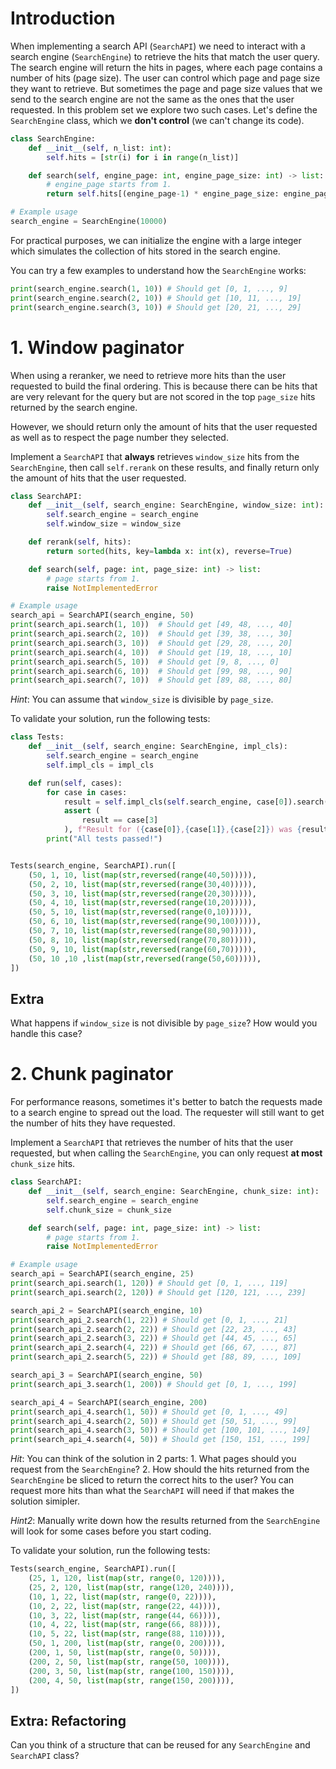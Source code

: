 # Introduction

When implementing a search API (`SearchAPI`) we need to interact with a search engine (`SearchEngine`) to retrieve the hits that match the user query. The search engine will return the hits in pages, where each page contains a number of hits (page size). The user can control which page and page size they want to retrieve. But sometimes the page and page size values that we send to the search engine are not the same as the ones that the user requested. In this problem set we explore two such cases. Let's define the `SearchEngine` class, which we **don't control** (we can't change its code).

```python
class SearchEngine:
    def __init__(self, n_list: int):
        self.hits = [str(i) for i in range(n_list)]

    def search(self, engine_page: int, engine_page_size: int) -> list:
        # engine_page starts from 1.
        return self.hits[(engine_page-1) * engine_page_size: engine_page * engine_page_size]

# Example usage
search_engine = SearchEngine(10000)
```

For practical purposes, we can initialize the engine with a large integer which simulates the collection of hits stored in the search engine.

You can try a few examples to understand how the `SearchEngine` works:

```python
print(search_engine.search(1, 10)) # Should get [0, 1, ..., 9]
print(search_engine.search(2, 10)) # Should get [10, 11, ..., 19]
print(search_engine.search(3, 10)) # Should get [20, 21, ..., 29]
```


# 1. Window paginator

When using a reranker, we need to retrieve more hits than the user requested to build the final ordering. This is because there can be hits that are very relevant for the query but are not scored in the top `page_size` hits returned by the search engine.

However, we should return only the amount of hits that the user requested as well as to respect the page number they selected.

Implement a `SearchAPI` that **always** retrieves `window_size` hits from the `SearchEngine`, then call `self.rerank` on these results, and finally return only the amount of hits that the user requested.

```python
class SearchAPI:
    def __init__(self, search_engine: SearchEngine, window_size: int):
        self.search_engine = search_engine
        self.window_size = window_size

    def rerank(self, hits):
        return sorted(hits, key=lambda x: int(x), reverse=True)

    def search(self, page: int, page_size: int) -> list:
        # page starts from 1.
        raise NotImplementedError

# Example usage
search_api = SearchAPI(search_engine, 50)
print(search_api.search(1, 10))  # Should get [49, 48, ..., 40]
print(search_api.search(2, 10))  # Should get [39, 38, ..., 30]
print(search_api.search(3, 10))  # Should get [29, 28, ..., 20]
print(search_api.search(4, 10))  # Should get [19, 18, ..., 10]
print(search_api.search(5, 10))  # Should get [9, 8, ..., 0]
print(search_api.search(6, 10))  # Should get [99, 98, ..., 90]
print(search_api.search(7, 10))  # Should get [89, 88, ..., 80]
```

*Hint*: You can assume that `window_size` is divisible by `page_size`.

To validate your solution, run the following tests:

```python
class Tests:
    def __init__(self, search_engine: SearchEngine, impl_cls):
        self.search_engine = search_engine
        self.impl_cls = impl_cls

    def run(self, cases):
        for case in cases:
            result = self.impl_cls(self.search_engine, case[0]).search(case[1], case[2])
            assert (
                result == case[3]
            ), f"Result for ({case[0]},{case[1]},{case[2]}) was {result}, expected {case[3]}"
        print("All tests passed!")


Tests(search_engine, SearchAPI).run([
    (50, 1, 10, list(map(str,reversed(range(40,50))))),
    (50, 2, 10, list(map(str,reversed(range(30,40))))),
    (50, 3, 10, list(map(str,reversed(range(20,30))))),
    (50, 4, 10, list(map(str,reversed(range(10,20))))),
    (50, 5, 10, list(map(str,reversed(range(0,10))))),
    (50, 6, 10, list(map(str,reversed(range(90,100))))),
    (50, 7, 10, list(map(str,reversed(range(80,90))))),
    (50, 8, 10, list(map(str,reversed(range(70,80))))),
    (50, 9, 10, list(map(str,reversed(range(60,70))))),
    (50, 10 ,10 ,list(map(str,reversed(range(50,60))))),
])
```

## Extra

What happens if `window_size` is not divisible by `page_size`? How would you handle this case?

# 2. Chunk paginator

For performance reasons, sometimes it's better to batch the requests made to a search engine to spread out the load. The requester will still want to get the number of hits they have requested.

Implement a `SearchAPI` that retrieves the number of hits that the user requested, but when calling the `SearchEngine`, you can only request **at most** `chunk_size` hits.

```python
class SearchAPI:
    def __init__(self, search_engine: SearchEngine, chunk_size: int):
        self.search_engine = search_engine
        self.chunk_size = chunk_size

    def search(self, page: int, page_size: int) -> list:
        # page starts from 1.
        raise NotImplementedError

# Example usage
search_api = SearchAPI(search_engine, 25)
print(search_api.search(1, 120)) # Should get [0, 1, ..., 119]
print(search_api.search(2, 120)) # Should get [120, 121, ..., 239]

search_api_2 = SearchAPI(search_engine, 10)
print(search_api_2.search(1, 22)) # Should get [0, 1, ..., 21]
print(search_api_2.search(2, 22)) # Should get [22, 23, ..., 43]
print(search_api_2.search(3, 22)) # Should get [44, 45, ..., 65]
print(search_api_2.search(4, 22)) # Should get [66, 67, ..., 87]
print(search_api_2.search(5, 22)) # Should get [88, 89, ..., 109]

search_api_3 = SearchAPI(search_engine, 50)
print(search_api_3.search(1, 200)) # Should get [0, 1, ..., 199]

search_api_4 = SearchAPI(search_engine, 200)
print(search_api_4.search(1, 50)) # Should get [0, 1, ..., 49]
print(search_api_4.search(2, 50)) # Should get [50, 51, ..., 99]
print(search_api_4.search(3, 50)) # Should get [100, 101, ..., 149]
print(search_api_4.search(4, 50)) # Should get [150, 151, ..., 199]
```

*Hit*: You can think of the solution in 2 parts: 1. What pages should you request from the `SearchEngine`? 2. How should the hits returned from the `SearchEngine` be sliced to return the correct hits to the user? You can request more hits than what the `SearchAPI` will need if that makes the solution simipler.

*Hint2*: Manually write down how the results returned from the `SearchEngine` will look for some cases before you start coding.

To validate your solution, run the following tests:

```python
Tests(search_engine, SearchAPI).run([
    (25, 1, 120, list(map(str, range(0, 120)))),
    (25, 2, 120, list(map(str, range(120, 240)))),
    (10, 1, 22, list(map(str, range(0, 22)))),
    (10, 2, 22, list(map(str, range(22, 44)))),
    (10, 3, 22, list(map(str, range(44, 66)))),
    (10, 4, 22, list(map(str, range(66, 88)))),
    (10, 5, 22, list(map(str, range(88, 110)))),
    (50, 1, 200, list(map(str, range(0, 200)))),
    (200, 1, 50, list(map(str, range(0, 50)))),
    (200, 2, 50, list(map(str, range(50, 100)))),
    (200, 3, 50, list(map(str, range(100, 150)))),
    (200, 4, 50, list(map(str, range(150, 200)))),
])
```

## Extra: Refactoring

Can you think of a structure that can be reused for any `SearchEngine` and `SearchAPI` class?
